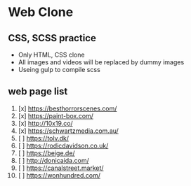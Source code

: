 # Web Clone

## CSS, SCSS practice

- Only HTML, CSS clone
- All images and videos will be replaced by dummy images
- Useing gulp to compile scss

## web page list

1. [x] https://besthorrorscenes.com/
2. [x] https://paint-box.com/
3. [x] http://10x19.co/
4. [x] https://schwartzmedia.com.au/
5. [ ] https://tolv.dk/
6. [ ] https://rodicdavidson.co.uk/
7. [ ] https://beige.de/
8. [ ] http://donicaida.com/
9. [ ] https://canalstreet.market/
10. [ ] https://wonhundred.com/
